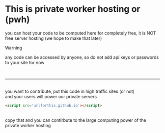 <h1>This is private worker hosting or (pwh)</h1>

you can host your code to be computed here for completely free,
it is NOT free server hosting (we hope to make that later)

>[!WARNING]
>any code can be accessed by anyone, so do not add api keys or passwords to your site for now
<br>
<hr>
<br>
you want to contribute, put this code in high traffic sites (or not) <br> and your users will power our private servers 
<br>

```html
<script src='urlforthis.github.io'></script>
```
<br>
copy that and you can contirbute to the large computing power of the private worker hosting

